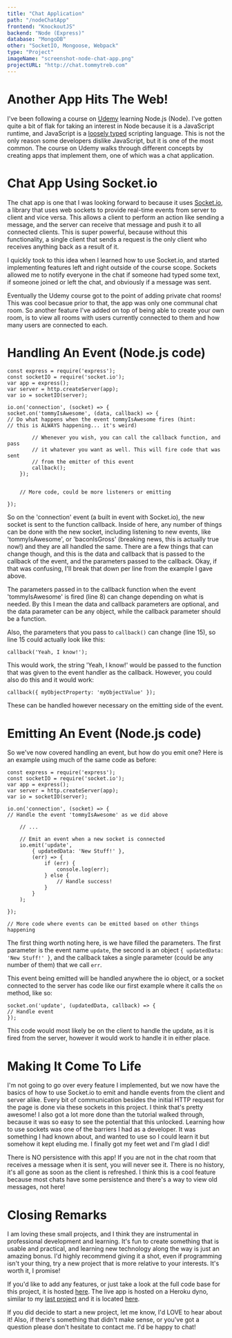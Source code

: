 ```yaml
---
title: "Chat Application"
path: "/nodeChatApp"
frontend: "KnockoutJS"
backend: "Node (Express)"
database: "MongoDB"
other: "SocketIO, Mongoose, Webpack"
type: "Project"
imageName: "screenshot-node-chat-app.png"
projectURL: "http://chat.tommytreb.com"
---
```


# Another App Hits The Web!

I've been following a course on [Udemy](https://udemy.com) learning Node.js (Node). I've gotten quite a bit of flak for taking an interest in Node because it is a JavaScript runtime, and JavaScript is a [loosely typed](https://en.wikipedia.org/wiki/Strong_and_weak_typing) scripting language. This is not the only reason some developers dislike JavaScript, but it is one of the most common. The course on Udemy walks through different concepts by creating apps that implement them, one of which was a chat application.

# Chat App Using Socket.io

The chat app is one that I was looking forward to because it uses [Socket.io](https://socket.io), a library that uses web sockets to provide real-time events from server to client and vice versa. This allows a client to perform an action like sending a message, and the server can receive that message and push it to all connected clients. This is super powerful, because without this functionality, a single client that sends a request is the only client who receives anything back as a result of it.

I quickly took to this idea when I learned how to use Socket.io, and started implementing features left and right outside of the course scope. Sockets allowed me to notify everyone in the chat if someone had typed some text, if someone joined or left the chat, and obviously if a message was sent.

Eventually the Udemy course got to the point of adding private chat rooms! This was cool becasue prior to that, the app was only one communal chat room. So another feature I've added on top of being able to create your own room, is to view all rooms with users currently connected to them and how many users are connected to each.

# Handling An Event (Node.js code)

```
const express = require('express');
const socketIO = require('socket.io');
var app = express();
var server = http.createServer(app);
var io = socketIO(server);

io.on('connection', (socket) => {
socket.on('tommyIsAwesome', (data, callback) => {
// Do what happens when the event tommyIsAwesome fires (hint:
// this is ALWAYS happening... it's weird)

        // Whenever you wish, you can call the callback function, and pass
        // it whatever you want as well. This will fire code that was sent
        // from the emitter of this event
        callback();
    });


    // More code, could be more listeners or emitting

});
```

So on the 'connection' event (a built in event with Socket.io), the new socket is sent to the function callback. Inside of here, any number of things can be done with the new socket, including listening to new events, like 'tommyIsAwesome', or 'baconIsGross' (breaking news, this is actually true now!) and they are all handled the same. There are a few things that can change though, and this is the data and callback that is passed to the callback of the event, and the parameters passed to the callback. Okay, if that was confusing, I'll break that down per line from the example I gave above.

The parameters passed in to the callback function when the event 'tommyIsAwesome' is fired (line 8) can change depending on what is needed. By this I mean the data and callback parameters are optional, and the data parameter can be any object, while the callback parameter should be a function.

Also, the parameters that you pass to `callback()` can change (line 15), so line 15 could actually look like this:

`callback('Yeah, I know!');`

This would work, the string 'Yeah, I know!' would be passed to the function that was given to the event handler as the callback. However, you could also do this and it would work:

`callback({ myObjectProperty: 'myObjectValue' });`

These can be handled however necessary on the emitting side of the event.

# Emitting An Event (Node.js code)

So we've now covered handling an event, but how do you emit one? Here is an example using much of the same code as before:

```
const express = require('express');
const socketIO = require('socket.io');
var app = express();
var server = http.createServer(app);
var io = socketIO(server);

io.on('connection', (socket) => {
// Handle the event 'tommyIsAwesome' as we did above

    // ...

    // Emit an event when a new socket is connected
    io.emit('update',
        { updatedData: 'New Stuff!' },
        (err) => {
            if (err) {
                console.log(err);
            } else {
                // Handle success!
            }
        }
    );

});

// More code where events can be emitted based on other things happening
```

The first thing worth noting here, is we have filled the parameters. The first parameter is the event name `update`, the second is an object `{ updatedData: 'New Stuff!' }`, and the callback takes a single parameter (could be any number of them) that we call `err`.

This event being emitted will be handled anywhere the io object, or a socket connected to the server has code like our first example where it calls the `on` method, like so:

```
socket.on('update', (updatedData, callback) => {
// Handle event
});
```

This code would most likely be on the client to handle the update, as it is fired from the server, however it would work to handle it in either place.

# Making It Come To Life

I'm not going to go over every feature I implemented, but we now have the basics of how to use Socket.io to emit and handle events from the client and server alike. Every bit of communication besides the initial HTTP request for the page is done via these sockets in this project. I think that's pretty awesome! I also got a lot more done than the tutorial walked through, because it was so easy to see the potential that this unlocked. Learning how to use sockets was one of the barriers I had as a developer. It was something I had known about, and wanted to use so I could learn it but somehow it kept eluding me. I finally got my feet wet and I'm glad I did!

There is NO persistence with this app! If you are not in the chat room that receives a message when it is sent, you will never see it. There is no history, it's all gone as soon as the client is refreshed. I think this is a cool feature because most chats have some persistence and there's a way to view old messages, not here!

# Closing Remarks

I am loving these small projects, and I think they are instrumental in professional development and learning. It's fun to create something that is usable and practical, and learning new technology along the way is just an amazing bonus. I'd highly recommend giving it a shot, even if programming isn't your thing, try a new project that is more relative to your interests. It's worth it, I promise!

If you'd like to add any features, or just take a look at the full code base for this project, it is hosted [here](https://github.com/grezxune/node-chat-app). The live app is hosted on a Heroku dyno, similar to my [last project](http://tommytreb.com/2017/08/18/image-scraper.html) and it is located [here](http://chat.tommytreb.com).

If you did decide to start a new project, let me know, I'd LOVE to hear about it! Also, if there's something that didn't make sense, or you've got a question please don't hesitate to contact me. I'd be happy to chat!
